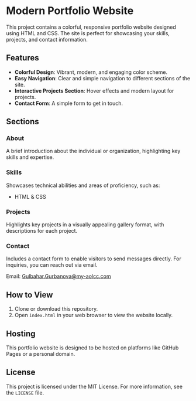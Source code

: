 # Modern Portfolio Website

This project contains a colorful, responsive portfolio website designed using HTML and CSS. The site is perfect for showcasing your skills, projects, and contact information.

## Features

- **Colorful Design**: Vibrant, modern, and engaging color scheme.
- **Easy Navigation**: Clear and simple navigation to different sections of the site.
- **Interactive Projects Section**: Hover effects and modern layout for projects.
- **Contact Form**: A simple form to get in touch.

## Sections

### About
A brief introduction about the individual or organization, highlighting key skills and expertise.

### Skills
Showcases technical abilities and areas of proficiency, such as:
- HTML & CSS

### Projects
Highlights key projects in a visually appealing gallery format, with descriptions for each project.

### Contact
Includes a contact form to enable visitors to send messages directly. For inquiries, you can reach out via email.

Email: Gulbahar.Gurbanova@my-aolcc.com

## How to View

1. Clone or download this repository.
2. Open `index.html` in your web browser to view the website locally.

## Hosting

This portfolio website is designed to be hosted on platforms like GitHub Pages or a personal domain.

## License

This project is licensed under the MIT License. For more information, see the `LICENSE` file.

